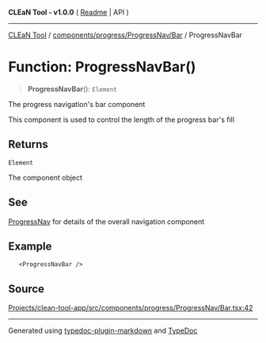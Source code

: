**CLEaN Tool - v1.0.0** ( [Readme](../../../../../README.md) \| API )

***

[CLEaN Tool](../../../../../modules.md) / [components/progress/ProgressNav/Bar](../README.md) / ProgressNavBar

# Function: ProgressNavBar()

> **ProgressNavBar**(): `Element`

The progress navigation's bar component

This component is used to control the length of the progress bar's fill

## Returns

`Element`

The component object

## See

[ProgressNav](../../README.md) for details of the overall navigation component

## Example

```tsx
   <ProgressNavBar />
```

## Source

[Projects/clean-tool-app/src/components/progress/ProgressNav/Bar.tsx:42](https://github.com/yuckyh/clean-tool-app/)

***

Generated using [typedoc-plugin-markdown](https://www.npmjs.com/package/typedoc-plugin-markdown) and [TypeDoc](https://typedoc.org/)
